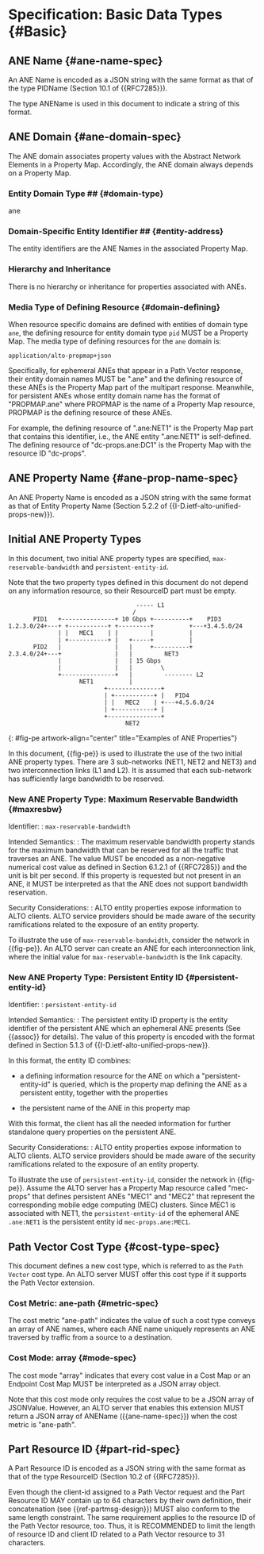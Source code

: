 # Specification: Basic Data Types {#Basic}

## ANE Name {#ane-name-spec}

An ANE Name is encoded as a JSON string with the same format as that of the type
PIDName (Section 10.1 of {{RFC7285}}).

The type ANEName is used in this document to indicate a string of this
format.

## ANE Domain {#ane-domain-spec}

The ANE domain associates property values with the Abstract Network Elements in
a Property Map. Accordingly, the ANE domain always depends on a Property Map.

### Entity Domain Type ## {#domain-type}

ane

### Domain-Specific Entity Identifier ## {#entity-address}

The entity identifiers are the ANE Names in the associated Property Map.

### Hierarchy and Inheritance

There is no hierarchy or inheritance for properties associated with ANEs.

### Media Type of Defining Resource {#domain-defining}

When resource specific domains are defined with entities of domain type `ane`,
the defining resource for entity domain type `pid` MUST be a Property Map. The
media type of defining resources for the `ane` domain is:

    application/alto-propmap+json

Specifically, for ephemeral ANEs that appear in a Path Vector response, their
entity domain names MUST be ".ane" and the defining resource of these ANEs is
the Property Map part of the multipart response. Meanwhile, for persistent ANEs
whose entity domain name has the format of "PROPMAP.ane" where PROPMAP is the
name of a Property Map resource, PROPMAP is the defining resource of these ANEs.

For example, the defining resource of ".ane:NET1" is the Property Map part that
contains this identifier, i.e., the ANE entity ".ane:NET1" is self-defined. The
defining resource of "dc-props.ane:DC1" is the Property Map with the resource ID
"dc-props".


## ANE Property Name {#ane-prop-name-spec}

An ANE Property Name is encoded as a JSON string with the same format as that of
Entity Property Name (Section 5.2.2 of {{I-D.ietf-alto-unified-props-new}}).

## Initial ANE Property Types

In this document, two initial ANE property types are specified,
`max-reservable-bandwidth` and `persistent-entity-id`.

Note that the two property types defined in this document do not depend on any
information resource, so their ResourceID part must be empty.

~~~~~~~~~~ drawing
                                    ----- L1
                                   /
       PID1   +---------------+ 10 Gbps +----------+    PID3
1.2.3.0/24+---+ +-----------+ +---------+          +---+3.4.5.0/24
              | |   MEC1    | |         |          |
              | +-----------+ |   +-----+          |
       PID2   |               |   |     +----------+
2.3.4.0/24+---+               |   |         NET3
              |               |   | 15 Gbps
              |               |   |        \
              +---------------+   |         -------- L2
                    NET1          |
                           +---------------+
                           | +-----------+ |   PID4
                           | |   MEC2    | +---+4.5.6.0/24
                           | +-----------+ |
                           +---------------+
                                 NET2
~~~~~~~~~~
{: #fig-pe artwork-align="center" title="Examples of ANE Properties"}

In this document, {{fig-pe}} is used to illustrate the use of the two initial
ANE property types. There are 3 sub-networks (NET1, NET2 and NET3) and two
interconnection links (L1 and L2). It is assumed that each sub-network has
sufficiently large bandwidth to be reserved.

### New ANE Property Type: Maximum Reservable Bandwidth {#maxresbw}

Identifier:
: `max-reservable-bandwidth`

Intended Semantics:
: The maximum reservable bandwidth property stands for the maximum bandwidth
  that can be reserved for all the traffic that traverses an ANE. The value MUST
  be encoded as a non-negative numerical cost value as defined in Section
  6.1.2.1 of {{RFC7285}} and the unit is bit per second. If this property is
  requested but not present in an ANE, it MUST be interpreted as that the ANE
  does not support bandwidth reservation.

Security Considerations:
: ALTO entity properties expose information to ALTO clients. ALTO service
  providers should be made aware of the security ramifications related to the
  exposure of an entity property.

To illustrate the use of `max-reservable-bandwidth`, consider the network in
{{fig-pe}}. An ALTO server can create an ANE for each interconnection link,
where the initial value for `max-reservable-bandwidth` is the link capacity.

### New ANE Property Type: Persistent Entity ID {#persistent-entity-id}

Identifier:
: `persistent-entity-id`

Intended Semantics:
: The persistent entity ID property is the entity identifier of the persistent
  ANE which an ephemeral ANE presents (See {{assoc}} for details). The value of
  this property is encoded with the format defined in Section 5.1.3 of
  {{I-D.ietf-alto-unified-props-new}}.

  In this format, the entity ID combines:

  - a defining information resource for the ANE on which a
    "persistent-entity-id" is queried, which is the property map defining the
    ANE as a persistent entity, together with the properties

  - the persistent name of the ANE in this property map

  With this format, the client has all the needed information for further
  standalone query properties on the persistent ANE.

Security Considerations:
: ALTO entity properties expose information to ALTO clients. ALTO service
  providers should be made aware of the security ramifications related to the
  exposure of an entity property.

To illustrate the use of `persistent-entity-id`, consider the network in
{{fig-pe}}. Assume the ALTO server has a Property Map resource called
"mec-props" that defines persistent ANEs "MEC1" and "MEC2" that represent the
corresponding mobile edge computing (MEC) clusters. Since MEC1 is associated
with NET1, the `persistent-entity-id` of the ephemeral ANE `.ane:NET1` is the
persistent entity id `mec-props.ane:MEC1`.

## Path Vector Cost Type {#cost-type-spec}

This document defines a new cost type, which is referred to as the `Path Vector`
cost type. An ALTO server MUST offer this cost type if it supports the Path
Vector extension.

### Cost Metric: ane-path {#metric-spec}

The cost metric "ane-path" indicates the value of such a cost type conveys an
array of ANE names, where each ANE name uniquely represents an ANE traversed by
traffic from a source to a destination.

### Cost Mode: array {#mode-spec}

The cost mode "array" indicates that every cost value in a Cost Map or an
Endpoint Cost Map MUST be interpreted as a JSON array object.

Note that this cost mode only requires the cost value to be a JSON array of
JSONValue. However, an ALTO server that enables this extension MUST return a
JSON array of ANEName ({{ane-name-spec}}) when the cost metric is
"ane-path".

## Part Resource ID {#part-rid-spec}

A Part Resource ID is encoded as a JSON string with the same format as that of the
type ResourceID (Section 10.2 of {{RFC7285}}).

Even though the client-id assigned to a Path Vector request and the Part
Resource ID MAY contain up to 64 characters by their own definition, their
concatenation (see {{ref-partmsg-design}}) MUST also conform to the same length
constraint. The same requirement applies to the resource ID of the Path Vector
resource, too. Thus, it is RECOMMENDED to limit the length of resource ID and
client ID related to a Path Vector resource to 31 characters.
